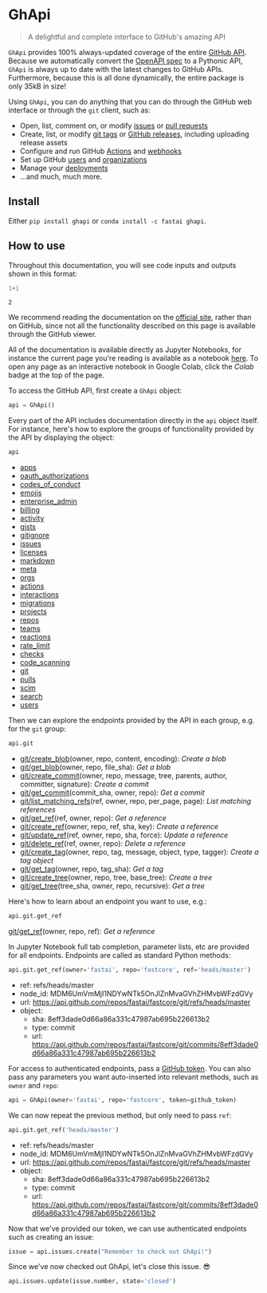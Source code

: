 # GhApi
> A delightful and complete interface to GitHub's amazing API


`GhApi` provides 100% always-updated coverage of the entire [GitHub API](https://docs.github.com/en/free-pro-team@latest/rest). Because we automatically convert the [OpenAPI spec](https://docs.github.com/en/free-pro-team@latest/rest/overview/openapi-description) to a Pythonic API, `GhApi` is always up to date with the latest changes to GitHub APIs. Furthermore, because this is all done dynamically, the entire package is only 35kB in size!

Using `GhApi`, you can do anything that you can do through the GitHub web interface or through the `git` client, such as:

- Open, list, comment on, or modify [issues](https://guides.github.com/features/issues/) or [pull requests](https://docs.github.com/en/free-pro-team@latest/github/collaborating-with-issues-and-pull-requests/about-pull-requests)
- Create, list, or modify [git tags](https://git-scm.com/book/en/v2/Git-Basics-Tagging) or [GitHub releases](https://docs.github.com/en/free-pro-team@latest/github/administering-a-repository/managing-releases-in-a-repository), including uploading release assets
- Configure and run GitHub [Actions](https://github.com/features/actions) and [webhooks](https://docs.github.com/en/free-pro-team@latest/developers/webhooks-and-events/about-webhooks)
- Set up GitHub [users](https://docs.github.com/en/free-pro-team@latest/rest/reference/users) and [organizations](https://docs.github.com/en/free-pro-team@latest/github/setting-up-and-managing-organizations-and-teams/about-organizations)
- Manage your [deployments](https://docs.github.com/en/free-pro-team@latest/rest/guides/delivering-deployments)
- ...and much, much more.

## Install

Either `pip install ghapi` or `conda install -c fastai ghapi`.

## How to use

Throughout this documentation, you will see code inputs and outputs shown in this format:

```python
1+1
```




    2



We recommend reading the documentation on the [official site](https://ghapi.fast.ai/), rather than on GitHub, since not all the functionality described on this page is available through the GitHub viewer.

All of the documentation is available directly as Jupyter Notebooks, for instance the current page you're reading is available as a notebook [here](https://github.com/fastai/ghapi/blob/master/index.ipynb). To open any page as an interactive notebook in Google Colab, click the *Colab* badge at the top of the page.

To access the GitHub API, first create a `GhApi` object:

```python
api = GhApi()
```

Every part of the API includes documentation directly in the `api` object itself. For instance, here's how to explore the groups of functionality provided by the API by displaying the object:

```python
api
```




- [apps](https://docs.github.com/en/free-pro-team@latest/rest/reference/apps)
- [oauth_authorizations](https://docs.github.com/en/free-pro-team@latest/rest/reference/oauth_authorizations)
- [codes_of_conduct](https://docs.github.com/en/free-pro-team@latest/rest/reference/codes_of_conduct)
- [emojis](https://docs.github.com/en/free-pro-team@latest/rest/reference/emojis)
- [enterprise_admin](https://docs.github.com/en/free-pro-team@latest/rest/reference/enterprise_admin)
- [billing](https://docs.github.com/en/free-pro-team@latest/rest/reference/billing)
- [activity](https://docs.github.com/en/free-pro-team@latest/rest/reference/activity)
- [gists](https://docs.github.com/en/free-pro-team@latest/rest/reference/gists)
- [gitignore](https://docs.github.com/en/free-pro-team@latest/rest/reference/gitignore)
- [issues](https://docs.github.com/en/free-pro-team@latest/rest/reference/issues)
- [licenses](https://docs.github.com/en/free-pro-team@latest/rest/reference/licenses)
- [markdown](https://docs.github.com/en/free-pro-team@latest/rest/reference/markdown)
- [meta](https://docs.github.com/en/free-pro-team@latest/rest/reference/meta)
- [orgs](https://docs.github.com/en/free-pro-team@latest/rest/reference/orgs)
- [actions](https://docs.github.com/en/free-pro-team@latest/rest/reference/actions)
- [interactions](https://docs.github.com/en/free-pro-team@latest/rest/reference/interactions)
- [migrations](https://docs.github.com/en/free-pro-team@latest/rest/reference/migrations)
- [projects](https://docs.github.com/en/free-pro-team@latest/rest/reference/projects)
- [repos](https://docs.github.com/en/free-pro-team@latest/rest/reference/repos)
- [teams](https://docs.github.com/en/free-pro-team@latest/rest/reference/teams)
- [reactions](https://docs.github.com/en/free-pro-team@latest/rest/reference/reactions)
- [rate_limit](https://docs.github.com/en/free-pro-team@latest/rest/reference/rate_limit)
- [checks](https://docs.github.com/en/free-pro-team@latest/rest/reference/checks)
- [code_scanning](https://docs.github.com/en/free-pro-team@latest/rest/reference/code_scanning)
- [git](https://docs.github.com/en/free-pro-team@latest/rest/reference/git)
- [pulls](https://docs.github.com/en/free-pro-team@latest/rest/reference/pulls)
- [scim](https://docs.github.com/en/free-pro-team@latest/rest/reference/scim)
- [search](https://docs.github.com/en/free-pro-team@latest/rest/reference/search)
- [users](https://docs.github.com/en/free-pro-team@latest/rest/reference/users)



Then we can explore the endpoints provided by the API in each group, e.g. for the `git` group:

```python
api.git
```




- [git/create_blob](https://docs.github.com/rest/reference/git#create-a-blob)(owner, repo, content, encoding): *Create a blob*
- [git/get_blob](https://docs.github.com/rest/reference/git#get-a-blob)(owner, repo, file_sha): *Get a blob*
- [git/create_commit](https://docs.github.com/rest/reference/git#create-a-commit)(owner, repo, message, tree, parents, author, committer, signature): *Create a commit*
- [git/get_commit](https://docs.github.com/rest/reference/git#get-a-commit)(commit_sha, owner, repo): *Get a commit*
- [git/list_matching_refs](https://docs.github.com/rest/reference/git#list-matching-references)(ref, owner, repo, per_page, page): *List matching references*
- [git/get_ref](https://docs.github.com/rest/reference/git#get-a-reference)(ref, owner, repo): *Get a reference*
- [git/create_ref](https://docs.github.com/rest/reference/git#create-a-reference)(owner, repo, ref, sha, key): *Create a reference*
- [git/update_ref](https://docs.github.com/rest/reference/git#update-a-reference)(ref, owner, repo, sha, force): *Update a reference*
- [git/delete_ref](https://docs.github.com/rest/reference/git#delete-a-reference)(ref, owner, repo): *Delete a reference*
- [git/create_tag](https://docs.github.com/rest/reference/git#create-a-tag-object)(owner, repo, tag, message, object, type, tagger): *Create a tag object*
- [git/get_tag](https://docs.github.com/rest/reference/git#get-a-tag)(owner, repo, tag_sha): *Get a tag*
- [git/create_tree](https://docs.github.com/rest/reference/git#create-a-tree)(owner, repo, tree, base_tree): *Create a tree*
- [git/get_tree](https://docs.github.com/rest/reference/git#get-a-tree)(tree_sha, owner, repo, recursive): *Get a tree*



Here's how to learn about an endpoint you want to use, e.g.:

```python
api.git.get_ref
```




[git/get_ref](https://docs.github.com/rest/reference/git#get-a-reference)(owner, repo, ref): *Get a reference*



In Jupyter Notebook full tab completion, parameter lists, etc are provided for all endpoints. Endpoints are called as standard Python methods:

```python
api.git.get_ref(owner='fastai', repo='fastcore', ref='heads/master')
```




- ref: refs/heads/master
- node_id: MDM6UmVmMjI1NDYwNTk5OnJlZnMvaGVhZHMvbWFzdGVy
- url: https://api.github.com/repos/fastai/fastcore/git/refs/heads/master
- object: 
  - sha: 8eff3dade0d66a86a331c47987ab695b226613b2
  - type: commit
  - url: https://api.github.com/repos/fastai/fastcore/git/commits/8eff3dade0d66a86a331c47987ab695b226613b2



For access to authenticated endpoints, pass a [GitHub token](https://docs.github.com/en/free-pro-team@latest/github/authenticating-to-github/creating-a-personal-access-token). You can also pass any parameters you want auto-inserted into relevant methods, such as `owner` and `repo`:

```python
api = GhApi(owner='fastai', repo='fastcore', token=github_token)
```

We can now repeat the previous method, but only need to pass `ref`:

```python
api.git.get_ref('heads/master')
```




- ref: refs/heads/master
- node_id: MDM6UmVmMjI1NDYwNTk5OnJlZnMvaGVhZHMvbWFzdGVy
- url: https://api.github.com/repos/fastai/fastcore/git/refs/heads/master
- object: 
  - sha: 8eff3dade0d66a86a331c47987ab695b226613b2
  - type: commit
  - url: https://api.github.com/repos/fastai/fastcore/git/commits/8eff3dade0d66a86a331c47987ab695b226613b2



Now that we've provided our token, we can use authenticated endpoints such as creating an issue:

```python
issue = api.issues.create("Remember to check out GhApi!")
```

Since we've now checked out GhApi, let's close this issue. 😎

```python
api.issues.update(issue.number, state='closed')
```

